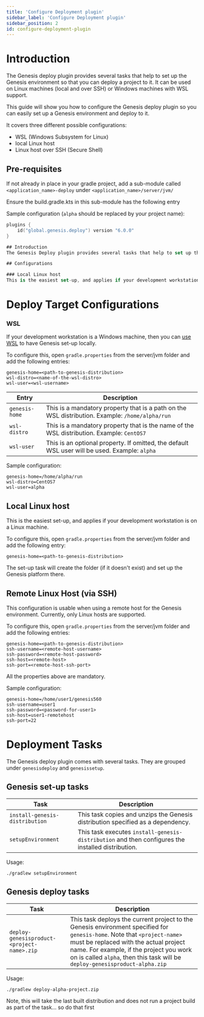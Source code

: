```yaml
---
title: 'Configure Deployment plugin'
sidebar_label: 'Configure Deployment plugin'
sidebar_position: 2
id: configure-deployment-plugin
---
```


# Introduction
The Genesis deploy plugin provides several tasks that help to set up the Genesis environment so that you can deploy a project to it. It can be used on Linux machines (local and over SSH) or Windows machines with WSL support.

This guide will show you how to configure the Genesis deploy plugin so you can easily set up a Genesis environment and deploy to it.

It covers three different possible configurations: 
- WSL (Windows Subsystem for Linux)
- local Linux host
- Linux host over SSH (Secure Shell)

## Pre-requisites

If not already in place in your gradle project, add a sub-module called `<application_name>-deploy` under `<application_name>/server/jvm/`

Ensure the build.gradle.kts in this sub-module has the following entry

Sample configuration (`alpha` should be replaced by your project name):
```kotlin
plugins {
    id("global.genesis.deploy") version "6.0.0"
}

## Introduction
The Genesis Deploy plugin provides several tasks that help to set up the Genesis environment so that you can deploy a project to it. It can be used on Linux machines (local and over SSH) or Windows machines with WSL support.

## Configurations

### Local Linux host 
This is the easiest set-up, and applies if your development workstation is on a Linux machine.

```

# Deploy Target Configurations

### WSL
If your development workstation is a Windows machine, then you can [use WSL](/creating-applications/getting-ready-to-develop/running-applications/wsl-setup/) to have Genesis set-up locally.



To configure this, open `gradle.properties` from the server/jvm folder and add the following entries:
```properties
genesis-home=<path-to-genesis-distribution>
wsl-distro=<name-of-the-wsl-distro>
wsl-user=<wsl-username>
```

| Entry  |  Description | 
|---|---|
|`genesis-home`|  This is a mandatory property that is a path on the WSL distribution. Example: `/home/alpha/run` |
|`wsl-distro`|  This is a mandatory property that is the name of the WSL distribution. Example: `CentOS7` |
|`wsl-user`|  This is an optional property. If omitted, the default WSL user will be used. Example: `alpha` |

Sample configuration:
```properties
genesis-home=/home/alpha/run
wsl-distro=CentOS7
wsl-user=alpha
```

## Local Linux host 
This is the easiest set-up, and applies if your development workstation is on a Linux machine.

To configure this, open `gradle.properties` from the server/jvm folder and add the following entry:
```properties
genesis-home=<path-to-genesis-distribution>
```

The set-up task will create the folder (if it doesn't exist) and set up the Genesis platform there.

## Remote Linux Host (via SSH)
This configuration is usable when using a remote host for the Genesis environment. Currently, only Linux hosts are supported.

To configure this, open `gradle.properties` from the server/jvm folder and add the following entries:
```properties
genesis-home=<path-to-genesis-distribution>
ssh-username=<remote-host-username>
ssh-password=<remote-host-password>
ssh-host=<remote-host>
ssh-port=<remote-host-ssh-port>
```

All the properties above are mandatory.

Sample configuration:
```properties
genesis-home=/home/user1/genesis560
ssh-username=user1
ssh-password=<password-for-user1>
ssh-host=user1-remotehost
ssh-port=22
```

# Deployment Tasks

The Genesis deploy plugin comes with several tasks. They are grouped under `genesisdeploy` and `genesissetup`.

## Genesis set-up tasks

| Task  |  Description | 
|---|---|
|`install-genesis-distribution`|  This task copies and unzips the Genesis distribution specified as a dependency. |
|`setupEnvironment`|  This task executes `install-genesis-distribution` and then configures the installed distribution. |

Usage:
```shell
./gradlew setupEnvironment
```

## Genesis deploy tasks

| Task  |  Description | 
|---|---|
|`deploy-genesisproduct-<project-name>.zip`|  This task deploys the current project to the Genesis environment specified for `genesis-home`. Note that `<project-name>` must be replaced with the actual project name. For example, if the project you work on is called `alpha`, then this task will be `deploy-genesisproduct-alpha.zip` |

Usage:
```shell
./gradlew deploy-alpha-project.zip
```

Note, this will take the last built distribution and does not run a project build as part of the task... so do that first